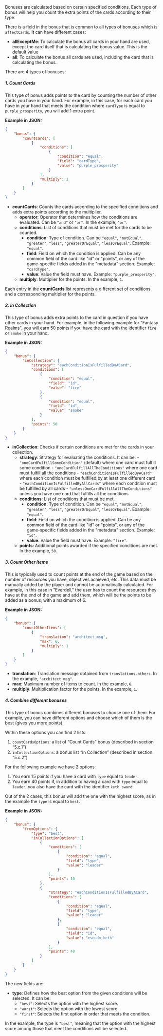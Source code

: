 Bonuses are calculated based on certain specified conditions. Each type of bonus will help you count the extra points of the cards according to their type.

There is a field in the bonus that is common to all types of bonuses which is `affectCards`. It can have different cases:

- **allExceptMe**: To calculate the bonus all cards in your hand are used, except the card itself that is calculating the bonus value. This is the default value
- **all**: To calculate the bonus all cards are used, including the card that is calculating the bonus.

There are 4 types of bonuses:

##### 1. Count Cards

This type of bonus adds points to the card by counting the number of other cards you have in your hand. For example, in this case, for each card you have in your hand that meets the condition where `cardType` is equal to `purple_prosperity`, you will add 1 extra point.

**Example in JSON:**
```json
{
    "bonus": {
        "countCards": [
            {
                "conditions": [
                    {
                        "condition": "equal",
                        "field": "cardType",
                        "value": "purple_prosperity"
                    }
                ],
                "multiply": 1
            }
        ]
    }
}
```

- **countCards**: Counts the cards according to the specified conditions and adds extra points according to the multiplier.
  - **operator**: Operator that determines how the conditions are evaluated. Can be `"and"` or `"or"`. In the example, `"or"`.
  - **conditions**: List of conditions that must be met for the cards to be counted.
    - **condition**: Type of condition. Can be `"equal"`, `"notEqual"`, `"greater"`, `"less"`, `"greaterOrEqual"`, `"lessOrEqual"`. Example: `"equal"`.
    - **field**: Field on which the condition is applied. Can be any common field of the card like "id" or "points", or any of the game-specific fields added in the "metadata" section. Example: `"cardType"`.
    - **value**: Value the field must have. Example: `"purple_prosperity"`.
  - **multiply**: Multiplier for the points. In the example, `1`.

Each entry in the **countCards** list represents a different set of conditions and a corresponding multiplier for the points.

##### 2. In Collection

This type of bonus adds extra points to the card in question if you have other cards in your hand. For example, in the following example for "Fantasy Realms", you will earn 50 points if you have the card with the identifier `fire` or `smoke` in your hand.

**Example in JSON:**
```json
{
    "bonus": {
        "inCollection": {
            "strategy": "eachConditionIsFulfilledByACard",
            "conditions": [
                {
                    "condition": "equal",
                    "field": "id",
                    "value": "fire"
                },
                {
                    "condition": "equal",
                    "field": "id",
                    "value": "smoke"
                }
            ],
            "points": 50
        }
    }
}
```

- **inCollection**: Checks if certain conditions are met for the cards in your collection.
  - **strategy**: Strategy for evaluating the conditions. It can be:
        - `"oneCardFulfillSomeCondition"` (default) where one card must fulfill some condition
        - `"oneCardFulfillAllTheConditions"` where one card must fulfill all the conditions
        - `"eachConditionIsFulfilledByACard"` where each condition must be fulfilled by at least one different card
        - `"eachConditionIsFulfilledByAllCards"` where each condition must be fulfilled by all cards
        - `"unlessOneCardFulfillAllTheConditions"` unless you have one card that fulfills all the conditions
  - **conditions**: List of conditions that must be met.
    - **condition**: Type of condition. Can be `"equal"`, `"notEqual"`, `"greater"`, `"less"`, `"greaterOrEqual"`, `"lessOrEqual"`. Example: `"equal"`.
    - **field**: Field on which the condition is applied. Can be any common field of the card like "id" or "points", or any of the game-specific fields added in the "metadata" section. Example: `"id"`.
    - **value**: Value the field must have. Example: `"fire"`.
  - **points**: Additional points awarded if the specified conditions are met. In the example, `50`.

##### 3. Count Other Items

This is typically used to count points at the end of the game based on the number of resources you have, objectives achieved, etc. This data must be manually added by the player and cannot be automatically calculated. For example, in this case in "Everdell," the user has to count the resources they have at the end of the game and add them, which will be the points to be added as a bonus, with a maximum of 6.

**Example in JSON:**
```json
{
    "bonus": {
        "countOtherItems": [
            {
                "translation": "architect_msg",
                "max": 6,
                "multiply": 1
            }
        ]
    }
}
```

- **translation**: Translation message obtained from `translations.others`. In the example, `"architect_msg"`.
- **max**: Maximum number of items to count. In the example, `6`.
- **multiply**: Multiplication factor for the points. In the example, `1`.

##### 4. Combine different bonuses

This type of bonus combines different bonuses to choose one of them. For example, you can have
different options and choose which of them is the best (gives you more points).

Within these options you can find 2 lists:

1. `countCardsOptions`: a list of “Count Cards” bonus (described in section “5.c.1”)
2. `inCollectionOptions`: a bonus list “In Collection” (described in section “5.c.2”)

For the following example we have 2 options:

1. You earn 15 points if you have a card with `type` equal to `leader`.
2. You earn 40 points if, in addition to having a card with `type` equal to `leader`, you also have the card with the identifier `keth_sword`.

Out of the 2 cases, this bonus will add the one with the highest score, as in the example the `type` is equal to `best`.

**Example in JSON:**
```json
{
    "bonus": {
        "fromOptions": {
            "type": "best",
            "inCollectionOptions": [
                {
                    "conditions": [
                        {
                            "condition": "equal",
                            "field": "type",
                            "value": "leader"
                        }
                    ],
                    "points": 10
                },
                {
                    "strategy": "eachConditionIsFulfilledByACard",
                    "conditions": [
                        {
                            "condition": "equal",
                            "field": "type",
                            "value": "leader"
                        },
                        {
                            "condition": "equal",
                            "field": "id",
                            "value": "escudo_keth"
                        }
                    ],
                    "points": 40
                }
            ]
        }
    }
}
```

The new fields are:

- **type**: Defines how the best option from the given conditions will be selected. It can be:
  - `"best"`: Selects the option with the highest score.
  - `"worst"`: Selects the option with the lowest score.
  - `"first"`: Selects the first option in order that meets the condition.

In the example, the type is `"best"`, meaning that the option with the highest score among those that meet the conditions will be selected.
